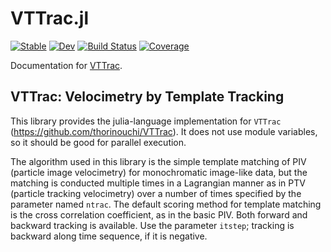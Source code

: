 # VTTrac.jl 

[![Stable](https://img.shields.io/badge/docs-stable-blue.svg)](https://tsukada-cs.github.io/VTTrac.jl/stable)
[![Dev](https://img.shields.io/badge/docs-dev-blue.svg)](https://tsukada-cs.github.io/VTTrac.jl/dev)
[![Build Status](https://github.com/tsukada-cs/VTTrac.jl/actions/workflows/CI.yml/badge.svg?branch=main)](https://github.com/tsukada-cs/VTTrac.jl/actions/workflows/CI.yml?query=branch%3Amain)
[![Coverage](https://codecov.io/gh/tsukada-cs/VTTrac.jl/branch/main/graph/badge.svg)](https://codecov.io/gh/tsukada-cs/VTTrac.jl)

Documentation for [VTTrac](https://github.com/tsukada-cs/VTTrac.jl).

## VTTrac: Velocimetry by Template Tracking
This library provides the julia-language implementation for `VTTrac` (https://github.com/thorinouchi/VTTrac). It does not use module variables, so it should be good for parallel execution.

The algorithm used in this library is the simple template matching of PIV (particle image velocimetry) for monochromatic image-like data, but the matching is conducted multiple times in a Lagrangian manner as in PTV (particle tracking velocimetry) over a number of times specified by the parameter named `ntrac`. The default scoring method for template matching is the cross correlation coefficient, as in the basic PIV. Both forward and backward tracking is available. Use the parameter `itstep`; tracking is backward along time sequence, if it is negative.